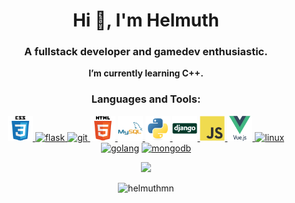 <h1 align="center">Hi 👋, I'm Helmuth</h1>
<h3 align="center">A fullstack developer and gamedev enthusiastic.</h3>

<p align="center"><b>I’m currently learning C++.</b></p>

<h3 align="center">Languages and Tools:</h3>
<p align="center"></a> </a> <a href="https://www.w3schools.com/css/" target="_blank"> <img src="https://raw.githubusercontent.com/devicons/devicon/master/icons/css3/css3-original-wordmark.svg" alt="css3" width="40" height="40"/> </a> </a> <a href="https://flask.palletsprojects.com/" target="_blank"> <img src="https://www.vectorlogo.zone/logos/pocoo_flask/pocoo_flask-icon.svg" alt="flask" width="40" height="40"/> </a> <a href="https://git-scm.com/" target="_blank"> <img src="https://www.vectorlogo.zone/logos/git-scm/git-scm-icon.svg" alt="git" width="40" height="40"/> </a> <a href="https://www.w3.org/html/" target="_blank"> <img src="https://raw.githubusercontent.com/devicons/devicon/master/icons/html5/html5-original-wordmark.svg" alt="html5" width="40" height="40"/> </a> </a> </a> <a href="https://www.mysql.com/" target="_blank"> <img src="https://raw.githubusercontent.com/devicons/devicon/master/icons/mysql/mysql-original-wordmark.svg" alt="mysql" width="40" height="40"/> </a> <a href="https://www.python.org" target="_blank"> <img src="https://raw.githubusercontent.com/devicons/devicon/master/icons/python/python-original.svg" alt="python" width="40" height="40"/> </a> <a href="https://www.djangoproject.com/" target="_blank"> <img src="https://raw.githubusercontent.com/devicons/devicon/master/icons/django/django-original.svg" alt="django" width="40" height="40"/> </a> <a href="https://developer.mozilla.org/en-US/docs/Web/JavaScript" target="_blank"> <img src="https://raw.githubusercontent.com/devicons/devicon/master/icons/javascript/javascript-original.svg" alt="javascript" width="40" height="40"/> </a> <a href="https://vuejs.org/" target="_blank"> <img src="https://raw.githubusercontent.com/devicons/devicon/master/icons/vuejs/vuejs-original-wordmark.svg" alt="vuejs" width="40" height="40"/> </a>  <a href="https://archlinux.org/" target="_blank"> <img src="https://cdn.jsdelivr.net/gh/devicons/devicon/icons/linux/linux-original.svg" alt="linux" width="40" height="40"/> </a> <a href="https://go.dev/" target="_blank">  <img src="https://cdn.jsdelivr.net/gh/devicons/devicon/icons/go/go-original-wordmark.svg" alt="golang" width="40" height="40"/></a> <a href="https://www.mongodb.com/" target="_blank">   <img src="https://cdn.jsdelivr.net/gh/devicons/devicon/icons/mongodb/mongodb-original-wordmark.svg" alt="mongodb" width="40" height="40"/></a></p>
<!-- 
<p><img align="left" src="https://github-readme-stats.vercel.app/api/top-langs?username=helmuthmn&show_icons=true&locale=en&layout=compact&theme=tokyonight" alt="helmuthmn" /></p> -->
<p align="center"><img src="https://github-readme-stats.vercel.app/api/top-langs/?username=helmuthmn&layout=compact&theme=tokyonight"/></p>
<p align="center"><img src="https://github-readme-stats.vercel.app/api?username=HelmuthMN&show_icons=true&theme=tokyonight" alt="helmuthmn" /></p>


